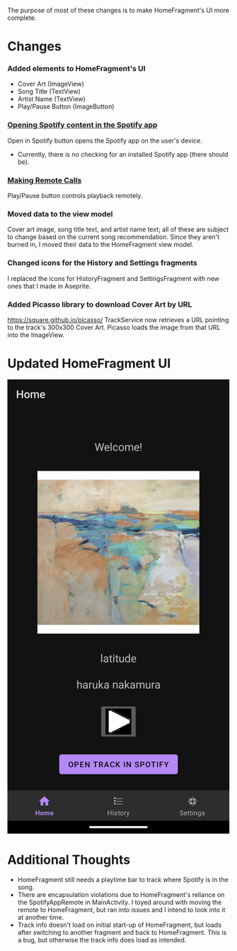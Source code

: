 The purpose of most of these changes is to make HomeFragment's UI more complete.

# Changes
### Added elements to HomeFragment's UI
- Cover Art (ImageView)
- Song Title (TextView)
- Artist Name (TextView)
- Play/Pause Button (ImageButton)

### [Opening Spotify content in the Spotify app](https://developer.spotify.com/documentation/android/tutorials/content-linking)
Open in Spotify button opens the Spotify app on the user's device.
- Currently, there is no checking for an installed Spotify app (there should be).

### [Making Remote Calls](https://developer.spotify.com/documentation/android/tutorials/making-remote-calls)
Play/Pause button controls playback remotely.

### Moved data to the view model
Cover art image, song title text, and artist name text; all of these are subject to change based on the current song recommendation. Since they aren't burned in, I moved their data to the HomeFragment view model.

### Changed icons for the History and Settings fragments
I replaced the icons for HistoryFragment and SettingsFragment with new ones that I made in Aseprite.

### Added Picasso library to download Cover Art by URL
https://square.github.io/picasso/
TrackService now retrieves a URL pointing to the track's 300x300 Cover Art. Picasso loads the image from that URL into the ImageView.

# Updated HomeFragment UI
![Screenshot of HomeFragmentUI Feb20](../images/Entry04/HomeFragment-UI-Feb20.png)

# Additional Thoughts
- HomeFragment still needs a playtime bar to track where Spotify is in the song.
- There are encapsulation violations due to HomeFragment's reliance on the SpotifyAppRemote in MainActivity. I toyed around with moving the remote to HomeFragment, but ran into issues and I intend to look into it at another time.
- Track info doesn't load on initial start-up of HomeFragment, but loads after switching to another fragment and back to HomeFragment. This is a bug, but otherwise the track info does load as intended.